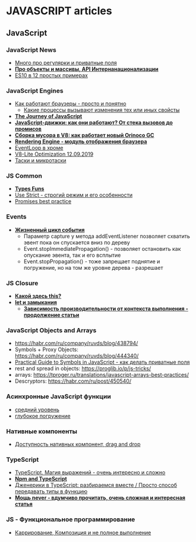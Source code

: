 # JAVASCRIPT articles

## JavaScript 

### JavaScript News
- [Много про регулярки и приватные поля](https://habr.com/ru/company/ruvds/blog/464129/)
- [**Про объекты и массивы, API Интернанационализации**](https://habr.com/ru/company/ruvds/blog/464131/)
- [ES10 в 12 простых примерах](https://habr.com/ru/company/plarium/blog/471142/)

### JavaScript Engines
- [Как работают браузеры - просто и понятно](https://habr.com/ru/post/484900/)
    - [Какие процессы вызывают изменения тех или иных свойсты](https://csstriggers.com)
- [**The Journey of JavaScript**](https://www.telerik.com/blogs/journey-of-javascript-downloading-scripts-to-execution-part-ii)
- [**JavaScript-движки: как они работают? От стека вызовов до промисов**](https://habr.com/ru/company/mailru/blog/452906/)
- [**Сборка мусора в V8: как работает новый Orinoco GC**](https://habr.com/ru/company/badoo/blog/454930/)
- [**Rendering Engine - модуль отображения браузера**](https://habr.com/ru/post/459814/)
- [EventLoop в хроме](https://habr.com/ru/post/461401/)
- [V8-Lite Optimization 12.09.2019](https://v8.dev/blog/v8-lite)
- [Таски и микротаски](https://habr.com/ru/post/264993/)

### JS Common
- [**Types Funs**](https://dmitripavlutin.com/javascript-type-checking-screwed/)
- [Use Strict - строгий режим и его особенности](https://m.habr.com/ru/company/ruvds/blog/477284/)
- [Promises best practice](https://habr.com/ru/post/484466/)

### Events
- [**Жизненный цикл события**](https://medium.com/prod-io/javascript-understanding-dom-event-life-cycle-49e1cf62b2ea)
    - Параметр capture у метода addEventListener позволяет схватить эвент пока он спускается вниз по дереву
    - Event.stopImmediatePropagation() - позволяет остановить как опускание эвента, так и его всплытие
    - Event.stopPropagation() - тоже запрещает поднятие и погружение, но на том же уровне дерева - разрешает

### JS Closure
- [**Какой здесь this?**](https://habr.com/ru/post/452192/)
- [**let и замыкания**](https://habr.com/ru/post/462971/)
    - [**Зависимость производительности от контекста выполнения - продолжение статьи**](https://habr.com/ru/post/469523/)


### JavaScript Objects and Arrays
- https://habr.com/ru/company/ruvds/blog/438794/
- Symbols + Proxy Objects: https://habr.com/ru/company/ruvds/blog/444340/
- [Practical Guide to Symbols in JavaScript - как делать приватные поля](http://thecodebarbarian.com/a-practical-guide-to-symbols-in-javascript.html)
- rest and spread in objects: https://proglib.io/p/js-tricks/
- arrays: https://tproger.ru/translations/javascript-arrays-best-practices/
- Descryptors: https://habr.com/ru/post/450540/

### Aсинхронные JavaScript функции
- [средний уровень](https://habr.com/ru/post/462355/)
- [глубокое погружение](https://proglib.io/p/js-async-await/)

### Нативные компоненты
- [Доступность нативных компонент, drag and drop](https://habr.com/ru/company/oleg-bunin/blog/468541/)

### TypeScript
- [TypeScript. Магия выражений - очень интересно и сложно](https://habr.com/ru/post/465267/)
- [**Npm and TypeScript**](https://medium.com/@freek_mencke/how-to-write-node-js-applications-in-typescript-a54af696f66)
- [Дженерики в TypeScript: разбираемся вместе / Просто способ передавать типы в функцию](https://habr.com/ru/post/455473/)
- [**Мощь never - вдумчиво прочитать, очень сложная и интересная статья**](https://habr.com/ru/post/471026/)

### JS - Функциональное программирование
- [Каррирование, Композиция и не полное выполнение](https://habr.com/ru/post/475324/)